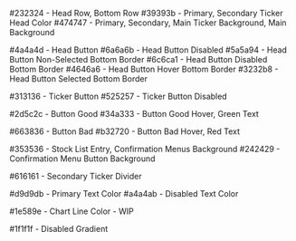 #232324 - Head Row, Bottom Row
#39393b - Primary, Secondary Ticker Head Color
#474747 - Primary, Secondary, Main Ticker Background, Main Background

#4a4a4d - Head Button
#6a6a6b - Head Button Disabled
#5a5a94 - Head Button Non-Selected Bottom Border
#6c6ca1 - Head Button Disabled Bottom Border
#4646a6 - Head Button Hover Bottom Border
#3232b8 - Head Button Selected Bottom Border

#313136 - Ticker Button
#525257 - Ticker Button Disabled

#2d5c2c - Button Good
#34a333 - Button Good Hover, Green Text

#663836 - Button Bad
#b32720 - Button Bad Hover, Red Text

#353536 - Stock List Entry, Confirmation Menus Background
#242429 - Confirmation Menu Button Background

#616161 - Secondary Ticker Divider

#d9d9db - Primary Text Color
#a4a4ab - Disabled Text Color

#1e589e - Chart Line Color - WIP

#1f1f1f - Disabled Gradient
